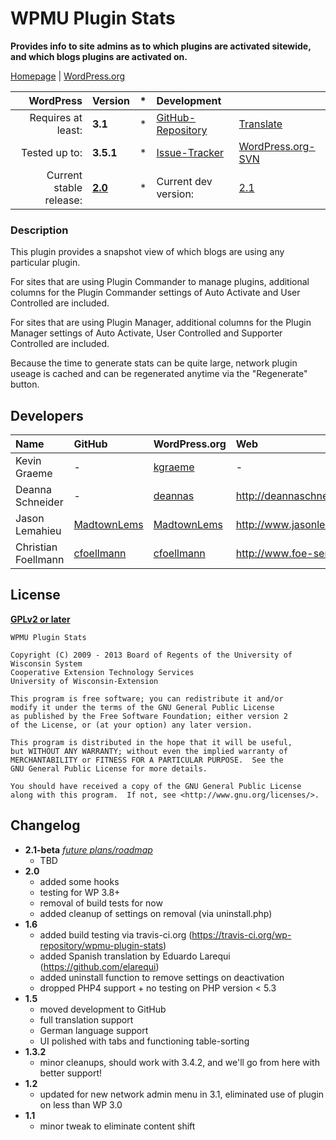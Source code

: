 # WPMU Plugin Stats
__Provides info to site admins as to which plugins are activated sitewide, and which blogs plugins are activated on.__

[Homepage][1.1] | [WordPress.org][1.2]

| WordPress					| Version			| *		| Development				|					|
| ----:						| :----				| :---: | :----						| :----				|
| Requires at least:		| __3.1__			| *		| [GitHub-Repository][1.3]	| [Translate][1.7]	|
| Tested up to:				| __3.5.1__			| *		| [Issue-Tracker][1.4]		| [WordPress.org-SVN][1.6] |
| Current stable release:	| __[2.0][1.5]__	| *		| Current dev version:		| [2.1][1.8]	|

[1.1]: https://github.com/wp-repository/wpmu-plugin-stats
[1.2]: http://wordpress.org/plugins/wpmu-plugin-stats/
[1.3]: https://github.com/wp-repository/wpmu-plugin-stats
[1.4]: https://github.com/wp-repository/wpmu-plugin-stats/issues
[1.5]: https://github.com/wp-repository/wpmu-plugin-stats/archive/2.0.zip
[1.6]: http://plugins.trac.wordpress.org/browser/wpmu-plugin-stats/
[1.7]: http://wp-translate.org/projects/wpmu-plugin-stats
[1.8]: https://github.com/wp-repository/wpmu-plugin-stats/archive/master.zip

### Description
This plugin provides a snapshot view of which blogs are using any particular plugin. 

For sites that are using Plugin Commander to manage plugins, additional columns for the Plugin Commander settings of Auto Activate and User Controlled are included.

For sites that are using Plugin Manager, additional columns for the Plugin Manager settings of Auto Activate, User Controlled and Supporter Controlled are included.

Because the time to generate stats can be quite large, network plugin useage is cached and can be regenerated anytime via the "Regenerate" button.


## Developers
| Name					| GitHub				| WordPress.org			| Web									| Status				|
| :----					| :----					| :----					| :----									| ----:					|
| Kevin Graeme			| -						| [kgraeme][2.1.2]		| -										| Inactive				|
| Deanna Schneider		| -						| [deannas][2.2.2]		| http://deannaschneider.wordpress.com/ | Inactive				|
| Jason Lemahieu		| [MadtownLems][2.3.1]	| [MadtownLems][2.3.2]	| http://www.jasonlemahieu.com/			| Inactive				|
| Christian Foellmann	| [cfoellmann][2.4.1]	| [cfoellmann][2.4.2]	| http://www.foe-services.de			| Current maintainer	|

[2.1.2]: http://profiles.wordpress.org/kgraeme/
[2.2.2]: http://profiles.wordpress.org/DeannaS/
[2.3.1]: https://github.com/MadtownLems
[2.3.2]: http://profiles.wordpress.org/MadtownLems/
[2.4.1]: https://github.com/cfoellmann
[2.4.2]: http://profiles.wordpress.org/cfoellmann


## License
__[GPLv2 or later](http://www.gnu.org/licenses/gpl-2.0.html)__

	WPMU Plugin Stats

	Copyright (C) 2009 - 2013 Board of Regents of the University of Wisconsin System
	Cooperative Extension Technology Services
	University of Wisconsin-Extension

	This program is free software; you can redistribute it and/or
	modify it under the terms of the GNU General Public License
	as published by the Free Software Foundation; either version 2
	of the License, or (at your option) any later version.

	This program is distributed in the hope that it will be useful,
	but WITHOUT ANY WARRANTY; without even the implied warranty of
	MERCHANTABILITY or FITNESS FOR A PARTICULAR PURPOSE.  See the
	GNU General Public License for more details.

	You should have received a copy of the GNU General Public License
	along with this program.  If not, see <http://www.gnu.org/licenses/>. 


## Changelog
* __2.1-beta__ _[future plans/roadmap][4.1]_
	* TBD
* __2.0__
	* added some hooks
	* testing for WP 3.8+
	* removal of build tests for now
	* added cleanup of settings on removal (via uninstall.php)
* __1.6__
	* added build testing via travis-ci.org (https://travis-ci.org/wp-repository/wpmu-plugin-stats)
	* added Spanish translation by Eduardo Larequi (https://github.com/elarequi)
	* added uninstall function to remove settings on deactivation
	* dropped PHP4 support + no testing on PHP version < 5.3
* __1.5__
	* moved development to GitHub
	* full translation support
	* German language support
	* UI polished with tabs and functioning table-sorting
* __1.3.2__
	* minor cleanups, should work with 3.4.2, and we'll go from here with better support!
* __1.2__
	* updated for new network admin menu in 3.1, eliminated use of plugin on less than WP 3.0
* __1.1__
	* minor tweak to eliminate content shift

[4.1]: ../../issues